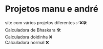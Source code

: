 # Projetos manu e andré
site com vários projetos diferentes ✅❌🛠️<br>
Calculadora de Bhaskara 🛠️<br>
Calculadora doidinha ❌<br>
Calculadora normal ❌<br>

